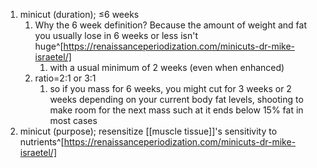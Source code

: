 1. minicut (duration); ≤6 weeks
	1. Why the 6 week definition? Because the amount of weight and fat you usually lose in 6 weeks or less isn't huge^[https://renaissanceperiodization.com/minicuts-dr-mike-israetel/]
		1. with a usual minimum of 2 weeks (even when enhanced)
	3. ratio=2:1 or 3:1
		1. so if you mass for 6 weeks, you might cut for 3 weeks or 2 weeks depending on your current body fat levels, shooting to make room for the next mass such at it ends below 15% fat in most cases
3. minicut (purpose); resensitize [[muscle tissue]]'s sensitivity to nutrients^[https://renaissanceperiodization.com/minicuts-dr-mike-israetel/]
